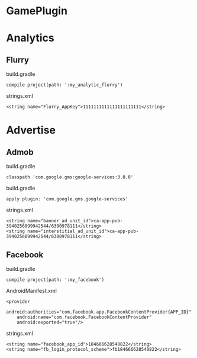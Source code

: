 # GamePlugin

# Analytics

## Flurry

build.gradle
    
    compile project(path: ':my_analytic_flurry')

strings.xml

    <string name="Flurry_AppKey">1111111111111111111111</string>

# Advertise

## Admob
    
build.gradle

    classpath 'com.google.gms:google-services:3.0.0'

build.gradle

    apply plugin: 'com.google.gms.google-services'

strings.xml

    <string name="banner_ad_unit_id">ca-app-pub-3940256099942544/6300978111</string>
    <string name="interstitial_ad_unit_id">ca-app-pub-3940256099942544/6300978111</string>

## Facebook

build.gradle
    
    compile project(path: ':my_facebook')

AndroidManifest.xml

    <provider 
        android:authorities="com.facebook.app.FacebookContentProvider{APP_ID}"
        android:name="com.facebook.FacebookContentProvider"
        android:exported="true"/>

strings.xml
    
    <string name="facebook_app_id">184666628540822</string>
    <string name="fb_login_protocol_scheme">fb184666628540822</string>
